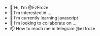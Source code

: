 - 👋 Hi, I’m @EzFroze
- 👀 I’m interested in ...
- 🌱 I’m currently learning javascript
- 💞️ I’m looking to collaborate on ...
- 📫 How to reach me in telegram @ezfroze

<!---
EzFroze/EzFroze is a ✨ special ✨ repository because its `README.md` (this file) appears on your GitHub profile.
You can click the Preview link to take a look at your changes.
--->
